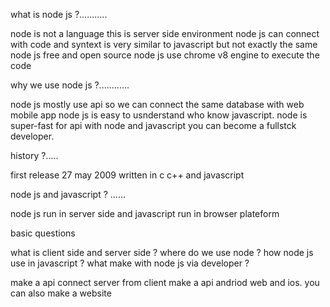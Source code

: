what is node js ?...........

node is not a language this is server side environment node js can connect with code and syntext is very similar to javascript but not exactly the same node js free and open source node js use chrome v8 engine to execute the code

why we use node js ?............

node js mostly use api so we can connect the same database with web mobile app node js is easy to usnderstand who know javascript. node is super-fast for api with node and javascript you can become a fullstck developer.

history ?.....

first release 27 may 2009 written in c c++ and javascript

node js and javascript ? ......

node js run in server side and javascript run in browser plateform

basic questions

what is client side and server side ?
where do we use node ?
how node js use in javascript ?
what make with node js via developer ?

make a api connect server from client make a api andriod web and ios. you can also make a website

